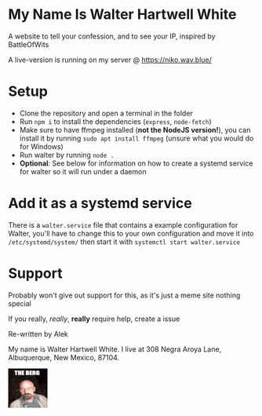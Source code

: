 # My Name Is Walter Hartwell White

A website to tell your confession, and to see your IP, inspired by BattleOfWits

A live-version is running on my server @ https://niko.wav.blue/


# Setup

- Clone the repository and open a terminal in the folder
- Run `npm i` to install the dependencies (`express`, `node-fetch`)
- Make sure to have ffmpeg installed (**not the NodeJS version!**), you can install it by running `sudo apt install ffmpeg` (unsure what you would do for Windows)
- Run walter by running `node .`
- **Optional**: See below for information on how to create a systemd service for walter so it will run under a daemon


# Add it as a systemd service

There is a `walter.service` file that contains a example configuration for Walter, you'll have to change this to your own configuration and move it into `/etc/systemd/system/` then start it with `systemctl start walter.service`


# Support

Probably won't give out support for this, as it's just a meme site nothing special

If you really, *really*, **really** require help, create a issue





Re-written by Alek

My name is Walter Hartwell White. I live at 308 Negra Aroya Lane, Albuquerque, New Mexico, 87104.

![](./assets//theberg.gif)
